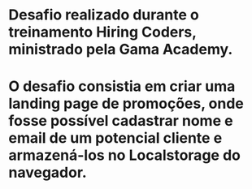 # Desafio realizado durante o treinamento Hiring Coders, ministrado pela Gama Academy.
# O desafio consistia em criar uma landing page de promoções, onde fosse possível cadastrar nome e email de um potencial cliente e armazená-los no Localstorage do navegador.
